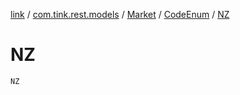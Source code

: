 [link](../../../index.md) / [com.tink.rest.models](../../index.md) / [Market](../index.md) / [CodeEnum](index.md) / [NZ](./-n-z.md)

# NZ

`NZ`